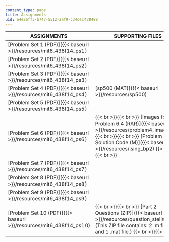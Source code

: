 ```yaml
---
content_type: page
title: Assignments
uid: e4e26ff3-b747-5512-2af9-c34cec428488
---
```


| ASSIGNMENTS | SUPPORTING FILES |
| --- | --- |
| [Problem Set 1 (PDF)]({{< baseurl >}}/resources/mit6_438f14_ps1) | &nbsp; |
| [Problem Set 2 (PDF)]({{< baseurl >}}/resources/mit6_438f14_ps2) | &nbsp; |
| [Problem Set 3 (PDF)]({{< baseurl >}}/resources/mit6_438f14_ps3) | &nbsp; |
| [Problem Set 4 (PDF)]({{< baseurl >}}/resources/mit6_438f14_ps4) | [sp500 (MAT)]({{< baseurl >}}/resources/sp500) |
| [Problem Set 5 (PDF)]({{< baseurl >}}/resources/mit6_438f14_ps5) | &nbsp; |
| [Problem Set 6 (PDF)]({{< baseurl >}}/resources/mit6_438f14_ps6) |  {{< br >}}{{< br >}} [Images for Problem 6.4 (RAR)]({{< baseurl >}}/resources/problem4_images) {{< br >}}{{< br >}} [Problem 3 Solution Code (M)]({{< baseurl >}}/resources/ising_bp2) {{< br >}}{{< br >}}  |
| [Problem Set 7 (PDF)]({{< baseurl >}}/resources/mit6_438f14_ps7) | &nbsp; |
| [Problem Set 8 (PDF)]({{< baseurl >}}/resources/mit6_438f14_ps8) | &nbsp; |
| [Problem Set 9 (PDF)]({{< baseurl >}}/resources/mit6_438f14_ps9) | &nbsp; |
| [Problem Set 10 (PDF)]({{< baseurl >}}/resources/mit6_438f14_ps10) |  {{< br >}}{{< br >}} [Part 2 Questions (ZIP)]({{< baseurl >}}/resources/question_stellar_files) (This ZIP file contains: 2 .m files and 1 .mat file.) {{< br >}}{{< br >}}